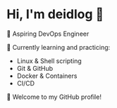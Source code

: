 # Hi, I'm deidlog 👋

🚀 Aspiring DevOps Engineer  

🌱 Currently learning and practicing:  
- Linux & Shell scripting  
- Git & GitHub  
- Docker & Containers  
- CI/CD  

📖 Welcome to my GitHub profile!
